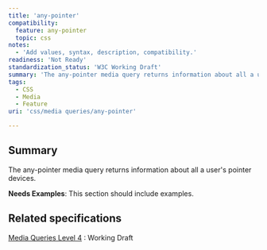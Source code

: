 ```yaml
---
title: 'any-pointer'
compatibility:
  feature: any-pointer
  topic: css
notes:
  - 'Add values, syntax, description, compatibility.'
readiness: 'Not Ready'
standardization_status: 'W3C Working Draft'
summary: 'The any-pointer media query returns information about all a user''s pointer devices.'
tags:
  - CSS
  - Media
  - Feature
uri: 'css/media queries/any-pointer'

---
```

## Summary

The any-pointer media query returns information about all a user's pointer devices.

**Needs Examples**: This section should include examples.

## Related specifications

[Media Queries Level 4](http://www.w3.org/TR/2014/WD-mediaqueries-4-20140605/)
:   Working Draft


